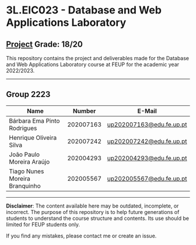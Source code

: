# 3L.EIC023 - Database and Web Applications Laboratory

## [Project](Project/src/) Grade: 18/20

This repository contains the project and deliverables made for the Database and Web Applications Laboratory course at FEUP for the academic year 2022/2023.

---

## Group 2223
| Name             | Number    | E-Mail             |
| ---------------- | --------- | ------------------ |
| Bárbara Ema Pinto Rodrigues         | 202007163 | up202007163@edu.fe.up.pt                |
| Henrique Oliveira Silva         | 202007242 | up202007242@edu.fe.up.pt                |
| João Paulo Moreira Araújo         | 202004293 | up202004293@edu.fe.up.pt                |
| Tiago Nunes Moreira Branquinho         | 202005567 | up202005567@edu.fe.up.pt                |

---

**Disclaimer**: The content available here may be outdated, incomplete, or incorrect. The purpose of this repository is to help future generations of students to understand the course structure and contents. Its use should be limited for FEUP students only.

If you find any mistakes, please contact me or create an issue.